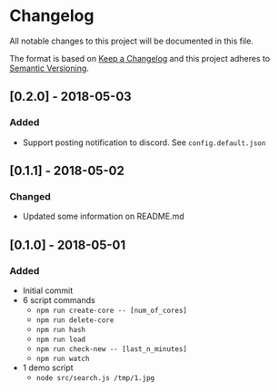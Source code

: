 # Changelog
All notable changes to this project will be documented in this file.

The format is based on [Keep a Changelog](http://keepachangelog.com/en/1.0.0/)
and this project adheres to [Semantic Versioning](http://semver.org/spec/v2.0.0.html).


## [0.2.0] - 2018-05-03
### Added
- Support posting notification to discord. See `config.default.json`

## [0.1.1] - 2018-05-02
### Changed
- Updated some information on README.md

## [0.1.0] - 2018-05-01
### Added
- Initial commit
- 6 script commands
  - `npm run create-core -- [num_of_cores]`
  - `npm run delete-core`
  - `npm run hash`
  - `npm run load`
  - `npm run check-new -- [last_n_minutes]`
  - `npm run watch`
- 1 demo script
  - `node src/search.js /tmp/1.jpg`

